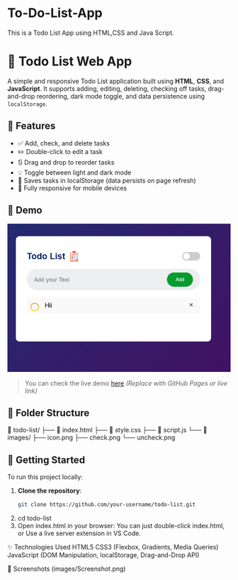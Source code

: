 # To-Do-List-App
This is a Todo List App using HTML,CSS and Java Script.

# 📝 Todo List Web App

A simple and responsive Todo List application built using **HTML**, **CSS**, and **JavaScript**. It supports adding, editing, deleting, checking off tasks, drag-and-drop reordering, dark mode toggle, and data persistence using `localStorage`.

## 🌟 Features

- ✅ Add, check, and delete tasks
- ✏️ Double-click to edit a task
- 🔃 Drag and drop to reorder tasks
- 💡 Toggle between light and dark mode
- 💾 Saves tasks in localStorage (data persists on page refresh)
- 📱 Fully responsive for mobile devices

## 🚀 Demo

![Todo List Demo](images/Screenshot.png)

> You can check the live demo [here](https://devamit09.github.io/To-Do-List-App/) *(Replace with GitHub Pages or live link)*

## 📁 Folder Structure

📁 todo-list/ ├── 📄 index.html 
               ├── 📄 style.css 
               ├── 📄 script.js 
               └── 📁 images/ 
                   ├── icon.png 
                   ├── check.png 
                   └── uncheck.png

## 🔧 Getting Started

To run this project locally:

1. **Clone the repository**:
   ```bash
   git clone https://github.com/your-username/todo-list.git
2. cd todo-list
3. Open index.html in your browser:
    You can just double-click index.html, or
    Use a live server extension in VS Code.

✨ Technologies Used
     HTML5
     CSS3 (Flexbox, Gradients, Media Queries)
     JavaScript (DOM Manipulation, localStorage, Drag-and-Drop API)

📸 Screenshots (images/Screenshot.png)

